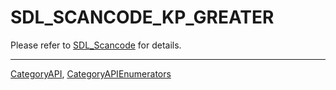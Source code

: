 # SDL_SCANCODE_KP_GREATER

Please refer to [SDL_Scancode](SDL_Scancode) for details.

----
[CategoryAPI](CategoryAPI), [CategoryAPIEnumerators](CategoryAPIEnumerators)

